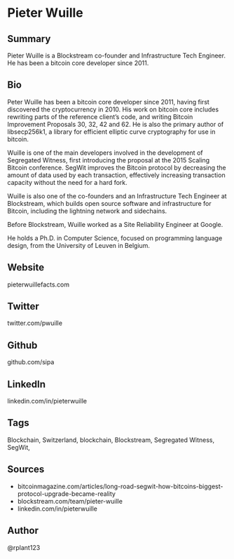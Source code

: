 # Pieter Wuille

## Summary
Pieter Wuille is a Blockstream co-founder and Infrastructure Tech Engineer. He has been a bitcoin core developer since 2011.

## Bio
Peter Wuille has been a bitcoin core developer since 2011, having first discovered the cryptocurrency in 2010. His work on bitcoin core includes rewriting parts of the reference client’s code, and writing Bitcoin Improvement Proposals 30, 32, 42 and 62. He is also the primary author of libsecp256k1, a library for efficient elliptic curve cryptography for use in bitcoin. 

Wuille is one of the main developers involved in the development of Segregated Witness, first introducing the proposal at the 2015 Scaling Bitcoin conference. SegWit improves the Bitcoin protocol by decreasing the amount of data used by each transaction, effectively increasing transaction capacity without the need for a hard fork. 

Wuille is also one of the co-founders and an Infrastructure Tech Engineer at Blockstream, which builds open source software and infrastructure for Bitcoin, including the lightning network and sidechains. 

Before Blockstream, Wuille worked as a Site Reliability Engineer at Google. 

He holds a Ph.D. in Computer Science, focused on programming language design, from the University of Leuven in Belgium. 

## Website
pieterwuillefacts.com

## Twitter
twitter.com/pwuille

## Github
github.com/sipa

## LinkedIn
linkedin.com/in/pieterwuille

## Tags
Blockchain, Switzerland, blockchain, Blockstream, Segregated Witness, SegWit,

## Sources
- bitcoinmagazine.com/articles/long-road-segwit-how-bitcoins-biggest-protocol-upgrade-became-reality
- blockstream.com/team/pieter-wuille
- linkedin.com/in/pieterwuille

## Author
@rplant123
